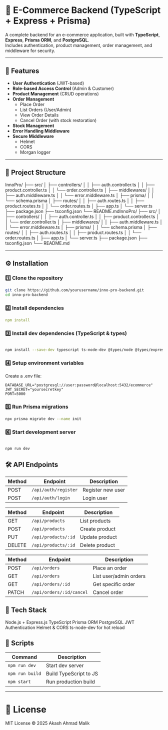 # 🛒 E-Commerce Backend (TypeScript + Express + Prisma)

A complete backend for an e-commerce application, built with **TypeScript**, **Express**, **Prisma ORM**, and **PostgreSQL**.  
Includes authentication, product management, order management, and middleware for security.

---

## 📌 Features

- **User Authentication** (JWT-based)
- **Role-based Access Control** (Admin & Customer)
- **Product Management** (CRUD operations)
- **Order Management**  
  - Place Order  
  - List Orders (User/Admin)  
  - View Order Details  
  - Cancel Order (with stock restoration)
- **Stock Management**
- **Error Handling Middleware**
- **Secure Middleware**
  - Helmet
  - CORS
  - Morgan logger

---

## 📂 Project Structure

InnoPro/
├── src/
│ ├── controllers/
│ │ ├── auth.controller.ts
│ │ ├── product.controller.ts
│ │ └── order.controller.ts
│ ├── middlewares/
│ │ ├── auth.middleware.ts
│ │ └── error.middleware.ts
│ ├── prisma/
│ │ └── schema.prisma
│ ├── routes/
│ │ ├── auth.routes.ts
│ │ ├── product.routes.ts
│ │ └── order.routes.ts
│ ├── app.ts
│ └── server.ts
├── package.json
├── tsconfig.json
└── README.mdInnoPro/
├── src/
│ ├── controllers/
│ │ ├── auth.controller.ts
│ │ ├── product.controller.ts
│ │ └── order.controller.ts
│ ├── middlewares/
│ │ ├── auth.middleware.ts
│ │ └── error.middleware.ts
│ ├── prisma/
│ │ └── schema.prisma
│ ├── routes/
│ │ ├── auth.routes.ts
│ │ ├── product.routes.ts
│ │ └── order.routes.ts
│ ├── app.ts
│ └── server.ts
├── package.json
├── tsconfig.json
└── README.md



---
## ⚙️ Installation

### 1️⃣ Clone the repository

```bash
git clone https://github.com/yourusername/inno-pro-backend.git
cd inno-pro-backend
```


### 2️⃣ Install dependencies
```yml
npm install
```

### 3️⃣ Install dev dependencies (TypeScript & types)
```bash

npm install --save-dev typescript ts-node-dev @types/node @types/express @types/cors @types/morgan @types/helmet

```

### 4️⃣ Setup environment variables
Create a .env file:

```env
DATABASE_URL="postgresql://user:password@localhost:5432/ecommerce"
JWT_SECRET="yoursecretkey"
PORT=5000
```

### 5️⃣ Run Prisma migrations
```bash
npx prisma migrate dev --name init
```

### 6️⃣ Start development server
```bash

npm run dev

```

## 🛠 API Endpoints

| Method | Endpoint             | Description       |
| ------ | -------------------- | ----------------- |
| POST   | `/api/auth/register` | Register new user |
| POST   | `/api/auth/login`    | Login user        |


| Method | Endpoint            | Description    |
| ------ | ------------------- | -------------- |
| GET    | `/api/products`     | List products  |
| POST   | `/api/products`     | Create product |
| PUT    | `/api/products/:id` | Update product |
| DELETE | `/api/products/:id` | Delete product |


| Method | Endpoint                 | Description            |
| ------ | ------------------------ | ---------------------- |
| POST   | `/api/orders`            | Place an order         |
| GET    | `/api/orders`            | List user/admin orders |
| GET    | `/api/orders/:id`        | Get specific order     |
| PATCH  | `/api/orders/:id/cancel` | Cancel order           |


## 🧩 Tech Stack
Node.js + Express.js
TypeScript
Prisma ORM
PostgreSQL
JWT Authentication
Helmet & CORS
ts-node-dev for hot reload


## 🚀 Scripts

| Command         | Description            |
| --------------- | ---------------------- |
| `npm run dev`   | Start dev server       |
| `npm run build` | Build TypeScript to JS |
| `npm start`     | Run production build   |



---

# 📜 License
MIT License © 2025 Akash Ahmad Malik